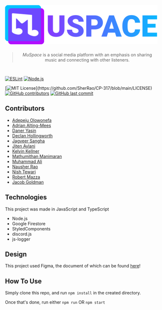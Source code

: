<h1 align="center"> 
  <a href=""><img src="public/logo.svg" width="512"/></a>
</h1>

<blockquote align="center">
  <em>MuSpace</em> is a social media platform with an emphasis on sharing music and connecting with other listeners.
</blockquote>

<br/>

[![ESLint](https://github.com/SherRao/CP-317/actions/workflows/eslint.yml/badge.svg)](https://github.com/SherRao/CP-317/actions/workflows/eslint.yml)
[![Node.js](https://github.com/SherRao/CP-317/actions/workflows/node.js.yml/badge.svg)](https://github.com/SherRao/CP-317/actions/workflows/node.js.yml)

[![MIT License](https://img.shields.io/apm/l/atomic-design-ui.svg?)](https://github.com/SherRao/CP-317/blob/main/LICENSE)
[![GitHub contributors](https://img.shields.io/github/contributors/SherRao/CP-317.svg?style=flat)]()
[![GitHub last commit](https://img.shields.io/github/last-commit/SherRao/CP-317.svg?style=flat)]()

## Contributors

- [Adepeju Olowonefa](https://www.github.com/Adepeju-nefa)<br>
- [Adrian Alting-Mees](https://github.com/AdrianAltingMees)<br>
- [Daner Yasin](https://github.com/danerkestey)<br>
- [Declan Hollingworth](https://github.com/wowitsdeclan)<br>
- [Jagveer Sangha](https://github.com/Jagveer-Sangha)<br>
- [Jiten Aylani](https://github.com/aylanij)<br>
- [Kelvin Kellner](https://github.com/kelvinkellner)<br>
- [Mathumithan Manimaran](https://www.github.com/MattDank)<br>
- [Muhammad Ali](https://github.com/zancrash)<br>
- [Nausher Rao](https://www.github.com/sherrao)<br>
- [Nish Tewari](https://github.com/XSilviaX)<br>
- [Robert Mazza](https://github.com/Robert336)<br>
- [Jacob Goldman](https://github.com/Caboji)<br>

## Technologies

This project was made in JavaScript and TypeScript

- Node.js
- Google Firestore
- StyledComponents
- discord.js
- js-logger

## Design
This project used Figma, the document of which can be found [here](https://www.figma.com/file/Jh6rAs4sNIZPaELM6qcGEt/Website?node-id=0%3A1)!

## How To Use

Simply clone this repo, and run
`npm install` in the created directory.

Once that's done, run either
`npm run` OR `npm start`
